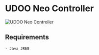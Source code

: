 UDOO Neo Controller
===================
![UDOO Neo Controller](https://lh3.googleusercontent.com/vVfko1KdjXDjIr4opqVa3NwtAjgMCDQDhRn6W2TU9j08SAIY1juJ5EPnoJxgDCsHGxde_hC7mNUcMcTfirySUorOEuBRHG1bVlPNcItFMIUrmneAeflmInRjBE0vQKknw6oQOM6pfzM162D0fyd8tnuL-ojwaJiCi-neGiRfXNjanaq-8Pf-4SjY8z9Y8M3AhRCoRitiixUc9pehC4uodnjSYGdoH_RqbD7ViVr2PiYtCufPx6nnDk5itxcpE0tAm6v9Xr8PUSztAKkYu5wtPvXRhFRW5cS4Ra17fcooHlHR04JZOo_Q8yExOwgq7tqwfS89Z_77B3bceE-jAVHdpp0Vn6OgO352qXqsjAmdRJlWRNrJ8by107t1igVHfTqY6tmzTGqaI6ndC6q3zMpvKw8zLYgWFmTzfU3yjeZ9hytSQLXaGuGtkVc-JQv8WRaCQu5ga8ZbaFlG9k-9x66CCRvhSgk5J5JhNdTwj9cjPleo2lZRXc2HYlBrsDnwbRcxtMr2nrtbvuv3aNdrbW5-0UuBe969Dj7YTqjM9ESk1HdGgmmpwUUxLGh9qDEd8yXMTL0L5A=w960-h640-no "UDOO Neo Controller")

## Requirements
    - Java JRE8
    
